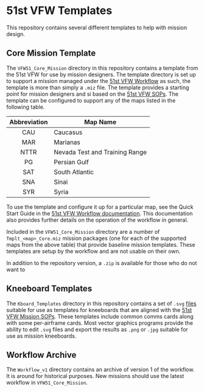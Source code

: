 # 51st VFW Templates

This repository contains several different templates to help with mission design.

## Core Mission Template

The `VFW51_Core_Mission` directory in this repository contains a template from the 51st VFW for
use by mission designers. The template directory is set up to support a mission managed under the
[51st VFW Workflow](https://github.com/51st-Vfw/MissionEditing-Index/blob/master/documentation/me_workflow.md)
as such, the template is more than simply a `.miz` file. The template provides a starting point
for mission designers and si based on the 
[51st VFW SOPs](https://github.com/51st-Vfw/MissionEditing-Index/blob/master/documentation/missionsEditingSOPs.md).
The template can be configured to support any of the maps listed in the following table.

|Abbreviation|Map Name|
|:----------:|---|
|CAU|Caucasus|
|MAR|Marianas|
|NTTR|Nevada Test and Training Range|
|PG|Persian Gulf|
|SAT|South Atlantic|
|SNA|Sinai|
|SYR|Syria|

To use the template and configure it up for a particular map, see the Quick Start Guide in the
[51st VFW Workflow documentation](https://github.com/51st-Vfw/MissionEditing-Index/blob/master/documentation/me_workflow.md).
This documentation also provides further details on the operation of the workflow in general.

Included in the `VFW51_Core_Mission` directory are a number of `Tmplt_<map>_Core.miz` mission
packages (one for each of the supported maps from the above table) that provide baseline mission
templates. These templates are setup by the workflow and are not usable on their own.

In addition to the repository version, a `.zip` is available for those who do not want to 

## Kneeboard Templates

The `Kboard_Templates` directory in this repository contains a set of `.svg` 
[files](https://github.com/51st-Vfw/MissionEditing-Templates/tree/master/Kboard_Templates)
suitable for use as templates for kneeboards that are aligned with the
[51st VFW Mission SOPs](https://github.com/51st-Vfw/MissionEditing-Index).
These templates include common comms cards along with some per-airframe cards. Most vector
graphics programs provide the ability to edit `.svg` files and export the results as `.png`
or `.jpg` suitable for use as mission kneeboards.

## Workflow Archive

The `Workflow_v1` directory contains an archive of version 1 of the workflow. It is around for
historical purposes. New missions should use the latest workflow in `VFW51_Core_Mission`.